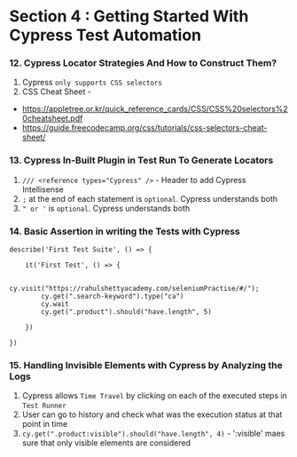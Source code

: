 # Section 4 : Getting Started With Cypress Test Automation

### 12. Cypress Locator Strategies And How to Construct Them?

1. Cypress `only supports CSS selectors`
2. CSS Cheat Sheet - 
* https://appletree.or.kr/quick_reference_cards/CSS/CSS%20selectors%20cheatsheet.pdf
* https://guide.freecodecamp.org/css/tutorials/css-selectors-cheat-sheet/

### 13. Cypress In-Built Plugin in Test Run To Generate Locators

1. `/// <reference types="Cypress" />` - Header to add Cypress Intellisense
2. `;` at the end of each statement is `optional`. Cypress understands both
3. `" or '` is `optional`. Cypress understands both

### 14. Basic Assertion in writing the Tests with Cypress

```
describe('First Test Suite', () => {
    
    it('First Test', () => {

        cy.visit("https://rahulshettyacademy.com/seleniumPractise/#/");
        cy.get(".search-keyword").type("ca")
        cy.wait
        cy.get(".product").should("have.length", 5)

    })
  
})
```

### 15. Handling Invisible Elements with Cypress by Analyzing the Logs

1. Cypress allows `Time Travel` by clicking on each of the executed steps in `Test Runner`
2. User can go to history and check what was the execution status at that point in time
3. `cy.get(".product:visible").should("have.length", 4)` - ':visible' maes sure that only visible elements are considered